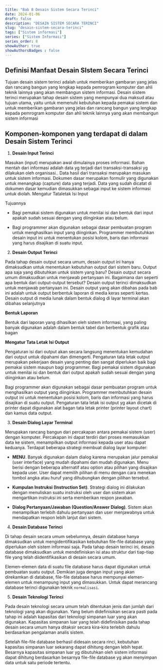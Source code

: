 ```yaml
---
title: "Bab 8 Desain Sistem Secara Terinci"
date: 2024-01-06
draft: false
description: "DESAIN SISTEM SECARA TERINCI"
slug: "desain-sistem-secara-terinci"
tags: ["Sistem informasi"]
series: ["Sistem Informasi"]
series_order: 8
showAuthor: true
showAuthorsBadges : false
---
```


## Definisi Manfaat Desain SIstem Secara Terinci
Tujuan desain sistem terinci adalah untuk memberikan gambaran yang jelas dan rancang bangun yang lengkap kepada pemrogram komputer dan ahli teknik lainnya yang akan membangun sistem informasi. Desain sistem terinci merupakan tahap desain sistem yang mempunyai dua maksud atau tujuan utama, yaitu untuk memenuhi kebutuhan kepada pemakai sistem dan untuk memberikan gambaran yang jelas dan rancang bangun yang lengkap kepada pemrogram komputer dan ahli teknik lainnya yang akan membangun sistem informasi

## Komponen-komponen yang terdapat di dalam Desain Sistem Terinci

1. **Desain Input Terinci**

Masukan (input) merupakan awal dimulainya proses informasi. Bahan mentah dari informasi adalah data yg terjadi dari transaksi-transaksi yg dilakukan oleh organisasi.. Data hasil dari transaksi merupakan masukan untuk sistem informasi. Dokumen dasar merupakan formulir yang digunakan untuk menangkap (capture) data yang terjadi. Data yang sudah dicatat di dokumen dasar kemudian dimasukkan sebagai input ke sistem informasi untuk diolah.
Mengatur Tataletak Isi Input

Tujuannya

+ Bagi pemakai sistem digunakan untuk menilai isi dan bentuk dari input apakah sudah sesuai dengan yang diinginkan atau belum.

+ Bagi programmer akan digunakan sebagai dasar pembuatan program untuk menghasilkan input yang diinginkan. Programmer membutuhkan desain input ini untuk menentukan posisi kolom, baris dan informasi yang harus disajikan di suatu input.

2. **Desain Output Terinci**

Pada tahap desain output secara umum, desain output ini hanya dimaksudkan untuk menentukan kebutuhan output dari sistem baru. Output apa saja yang dibutuhkan untuk sistem yang baru? Desain output secara umum dimaksudkan untuk menjawab pertanyaan ini. Bagaimana dan seperti apa bentuk dari output-output tersebut? Desain output terinci dimaksudkan untuk menjawab pertanyaan ini. Desain output yang akan dibahas pada bab ini adalah untuk output berbentuk laporan di media keras seperti kertas. Desain output di media lunak dalam bentuk dialog di layar terminal akan dibahas selanjutnya

**Bentuk Laporan**

Bentuk dari laporan yang dihasilkan oleh sistem informasi, yang paling banyak digunakan adalah dalam bentuk tabel dan berbentuk grafik atau bagan

**Mengatur Tata Letak Isi Output**

Pengaturan isi dari output akan secara langsung menentukan kemudahan dari output untuk dipahami dan dimengerti. Pengaturan tata letak output merupakan pekerjaan desain yang penting dan sangat diperlukan baik bagi pemakai sistem maupun bagi programmer. Bagi pemakai sistem digunakan untuk menilai isi dan bentuk dari output apakah sudah sesuai dengan yang diinginkan atau belum.

Bagi programmer akan digunakan sebagai dasar pembuatan program untuk menghasilkan output yang diinginkan. Programmer membutuhkan desain output ini untuk menentukan posisi kolom, baris dan informasi yang harus disajikan di suatu output. Pengaturan tata letak isi output yg akan dicetak di printer dapat digunakan alat bagan tata letak printer (printer layout chart) dan kamus data output.

3. **Desain Dialog Layar Terminal**

Merupakan rancang bangun dari percakapan antara pemakai sistem (user) dengan komputer. Percakapan ini dapat terdiri dari proses memasukkan data ke sistem, menampilkan output informasi kepada user atau dapat keduanya.
Terdapat beberapa strategi membuat dialog layar komputer:

+ **MENU**. Banyak digunakan dalam dialog karena merupakan jalur pemakai (user interface) yang mudah dipahami dan mudah digunakan. Menu berisi dengan beberapa alternatif atau option atau pilihan yang disajikan kepada user. User dapat memilih pilihan di menu dengan cara menekan tombol angka atau huruf yang dihubungkan dengan pilihan tersebut.

+ **Kumpulan Instruksi (Instruction Set)**. Strategi dialog ini dilakukan dengan menuliskan suatu instruksi oleh user dan sistem akan mengartikan instruksi ini serta memberikan respon jawaban.

+ **Dialog Pertanyaan/Jawaban (Question/Answer Dialog)**. Sistem akan menampilkan terlebih dahulu pertanyaan dan user menjawabnya untuk mendapatkan respon lebih lanjut dari sistem.

4. **Desain Database Terinci**

Di tahap desain secara umum sebelumnya, desain database hanya dimaksudkan untuk mengidentifikasikan kebutuhan file-file database yang diperlukan oleh sistem informasi saja. Pada tahap desain terinci ini, desain database dimaksudkan untuk mendefiniskan isi atau struktur dari tiap-tiap file yang telah diidentifikasikan di desain secara umum.

Elemen-elemen data di suatu file database harus dapat digunakan untuk pembuatan suatu output. Demikian juga dengan input yang akan direkamkan di database, file-file database harus mempunyai elemen-elemen untuk menampung input yang dimasukkan. Untuk dapat merancang database terinci digunakan teknik `normalisasi`.

5. **Desain Teknologi Terinci**

Pada desain teknologi secara umum telah ditentukan jenis dan jumlah dari teknologi yang akan digunakan. Yang belum didefinisikan secara pasti pada tahap ini adalah kapasitas dari teknologi simpanan luar yang akan digunakan. Kapasitas simpanan luar yang telah didefinisikan pada tahap desain secara umum hanya ditaksir secara kira-kira terlebih dahulu berdasarkan pengalaman analis sistem.

Setelah file-file database berhasil didesain secara rinci, kebutuhan kapasitas simpanan luar sekarang dapat dihitung dengan lebih tepat. Besarnya kapasitas simpanan luar yg dibutuhkan oleh sistem informasi dapat dihitung berdasarkan besarnya file-file database yg akan menyimpan data untuk satu periode tertentu.